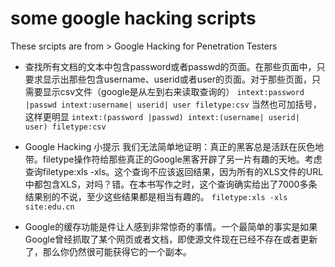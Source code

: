 # some google hacking scripts
These srcipts are from > Google Hacking for Penetration Testers

- 查找所有文档的文本中包含password或者passwd的页面。在那些页面中，只要求显示出那些包含username、userid或者user的页面。对于那些页面，只需要显示csv文件（google是从左到右来读取查询的）
`intext:password |passwd intext:username| userid| user filetype:csv`
当然也可加括号，这样更明显
`intext:(password |passwd) intext:(username| userid| user) filetype:csv`

- Google Hacking 小提示
我们无法简单地证明：真正的黑客总是活跃在灰色地带。filetype操作符给那些真正的Google黑客开辟了另一片有趣的天地。考虑查询filetype:xls -xls。这个查询不应该返回结果，因为所有的XLS文件的URL中都包含XLS，对吗？错。在本书写作之时，这个查询确实给出了7000多条结果别的不说，至少这些结果都是相当有趣的。
`filetype:xls -xls site:edu.cn`
- Google的缓存功能是件让人感到非常惊奇的事情。一个最简单的事实是如果Google曾经抓取了某个网页或者文档，即使源文件现在已经不存在或者更新了，那么你仍然很可能获得它的一个副本。

